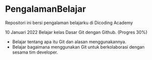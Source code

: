 # PengalamanBelajar
Repositori ini bersi pengalaman belajarku di Dicoding Academy

10 Januari 2022
Belajar kelas Dasar Git dengan Github. (Progres 30%)
  * Belajar tentang apa itu Git dan alasan menggunakannya.
  * Belajar bagaimana menggunakan Git untuk berkolaborasi dengan sesama tim developer.
